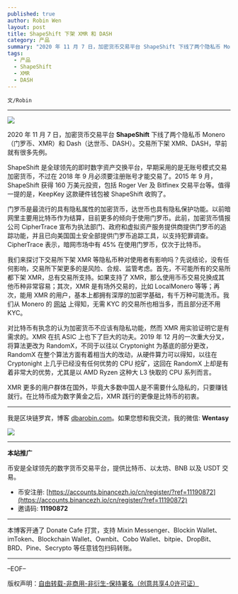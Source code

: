 ```yaml
---
published: true
author: Robin Wen
layout: post
title: ShapeShift 下架 XMR 和 DASH
category: 产品
summary: "2020 年 11 月 7 日，加密货币交易平台 ShapeShift 下线了两个隐私币 Monero（门罗币、XMR）和 Dash（达世币、DASH）。交易所下架 XMR、DASH，早前就有很多先例。ShapeShift 是全球领先的即时数字资产交换平台，早期采用的是无账号模式交易加密货币，不过在 2018 年 9 月必须要注册账号才能交易了。2015 年 9 月，ShapeShift 获得 160 万美元投资，包括 Roger Ver 及 Bitfinex 交易平台等。值得一提的是，KeepKey 这款硬件钱包被 ShapeShift 收购了。XMR 更多的用户群体在国外，毕竟大多数中国人是不需要什么隐私的，只要赚钱就行。在比特币成为数字黄金之后，XMR 践行的更像是比特币的初衷。"
tags:
  - 产品
  - ShapeShift
  - XMR
  - DASH
---
```


`文/Robin`

***

![](https://cdn.dbarobin.com/2ru0lis.png)

2020 年 11 月 7 日，加密货币交易平台 **ShapeShift** 下线了两个隐私币 Monero（门罗币、XMR）和 Dash（达世币、DASH）。交易所下架 XMR、DASH，早前就有很多先例。

ShapeShift 是全球领先的即时数字资产交换平台，早期采用的是无账号模式交易加密货币，不过在 2018 年 9 月必须要注册账号才能交易了。2015 年 9 月，ShapeShift 获得 160 万美元投资，包括 Roger Ver 及 Bitfinex 交易平台等。值得一提的是，KeepKey 这款硬件钱包被 ShapeShift 收购了。

门罗币是最流行的具有隐私属性的加密货币，达世币也具有隐私保护功能。以前暗网里主要用比特币作为结算，目前更多的倾向于使用门罗币。此前，加密货币情报公司 CipherTrace 宣布为执法部门、政府和虚拟资产服务提供商提供门罗币的追踪功能，并且已向美国国土安全部提供门罗币追踪工具，以支持犯罪调查。CipherTrace 表示，暗网市场中有 45% 在使用门罗币，仅次于比特币。

我们来探讨下交易所下架 XMR 等隐私币种对使用者有影响吗？先说结论，没有任何影响，交易所下架更多的是风险、合规、监管考虑。首先，不可能所有的交易所都下架 XMR，总有交易所支持。如果支持了 XMR，那么使用币币交易兑换成其他币种非常容易；其次，XMR 是有场外交易的，比如 LocalMonero 等等；再次，能用 XMR 的用户，基本上都拥有深厚的加密学基础，有千万种可能洗币。我们从 Monero 的 [网站](https://www.getmonero.org/community/merchants/) 上得知，无需 KYC 的交易所也相当多，而且部分还不用 KYC。

对比特币有执念的认为加密货币不应该有隐私功能，然而 XMR 用实验证明它是有需求的。XMR 在抗 ASIC 上也下了巨大的功夫。2019 年 12 月的一次重大分叉，将算法更改为 RandomX，不同于以往以 Cryptonight 为基底的部分更改，RandomX 在整个算法方面有着相当大的改动，从硬件算力可以得知，以往在 Cryptonight 上几乎已经没有任何优势的 CPU 挖矿，这回在 RandomX 上却是有着非常大的优势，尤其是以 AMD Ryzen 这种大 L3 快取的 CPU 系列而言。

XMR 更多的用户群体在国外，毕竟大多数中国人是不需要什么隐私的，只要赚钱就行。在比特币成为数字黄金之后，XMR 践行的更像是比特币的初衷。

***

我是区块链罗宾，博客 [dbarobin.com](https://dbarobin.com/)。如果您想和我交流，我的微信: **Wentasy**

![](https://cdn.dbarobin.com/v4yywe2.png)

***

**本站推广**

币安是全球领先的数字货币交易平台，提供比特币、以太坊、BNB 以及 USDT 交易。

* 币安注册: [https://accounts.binancezh.io/cn/register/?ref=11190872](https://accounts.binancezh.io/cn/register/?ref=11190872)
* 邀请码: **11190872**

***

本博客开通了 Donate Cafe 打赏，支持 Mixin Messenger、Blockin Wallet、imToken、Blockchain Wallet、Ownbit、Cobo Wallet、bitpie、DropBit、BRD、Pine、Secrypto 等任意钱包扫码转账。

<center>
    <div class="--donate-button"
         data-button-id="f8b9df0d-af9a-460d-8258-d3f435445075"
    ></div>
</center>

***

–EOF–

版权声明：[自由转载-非商用-非衍生-保持署名（创意共享4.0许可证）](http://creativecommons.org/licenses/by-nc-nd/4.0/deed.zh)
